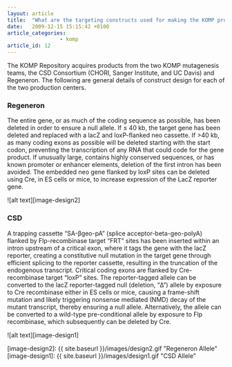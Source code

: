 ```yaml
---
layout: article
title:  "What are the targeting constructs used for making the KOMP products?"
date:   2009-12-15 15:15:42 +0100
article_categories:
                 - komp
article_id: 12
---
```


The KOMP Repository acquires products from the two KOMP mutagenesis teams, the CSD Consortium (CHORI, Sanger Institute, and UC Davis) and Regeneron. The following are general details of construct design for each of the two production centers. 

### Regeneron
The entire gene, or as much of the coding sequence as possible, has been deleted in order to ensure a null allele. If ≤ 40 kb, the target gene has been deleted and replaced with a lacZ and loxP-flanked neo cassette. If >40 kb, as many coding exons as possible will be deleted starting with the start codon, preventing the transcription of any RNA that could code for the gene product. If unusually large, contains highly conserved sequences, or has known promoter or enhancer elements, deletion of the first intron has been avoided. The embedded neo gene flanked by loxP sites can be deleted using Cre, in ES cells or mice, to increase expression of the LacZ reporter gene.

![alt text][image-design2]

### CSD
A trapping cassette “SA-βgeo-pA” (splice acceptor-beta-geo-polyA) flanked by Flp-recombinase target “FRT” sites has been inserted within an intron upstream of a critical exon, where it tags the gene with the lacZ reporter, creating a constitutive null mutation in the target gene through efficient splicing to the reporter cassette, resulting in the truncation of the endogenous transcript. Critical coding exons are flanked by Cre-recombinase target “loxP” sites. The reporter-tagged allele can be converted to the lacZ reporter-tagged null (deletion, “Δ”) allele by exposure to Cre recombinase either in ES cells or mice, causing a frame-shift mutation and likely triggering nonsense mediated (NMD) decay of the mutant transcript, thereby ensuring a null allele. Alternatively, the allele can be converted to a wild-type pre-conditional allele by exposure to Flp recombinase, which subsequently can be deleted by Cre.

![alt text][image-design1]

[image-design2]: {{ site.baseurl }}/images/design2.gif "Regeneron Allele"
[image-design1]: {{ site.baseurl }}/images/design1.gif "CSD Allele"
